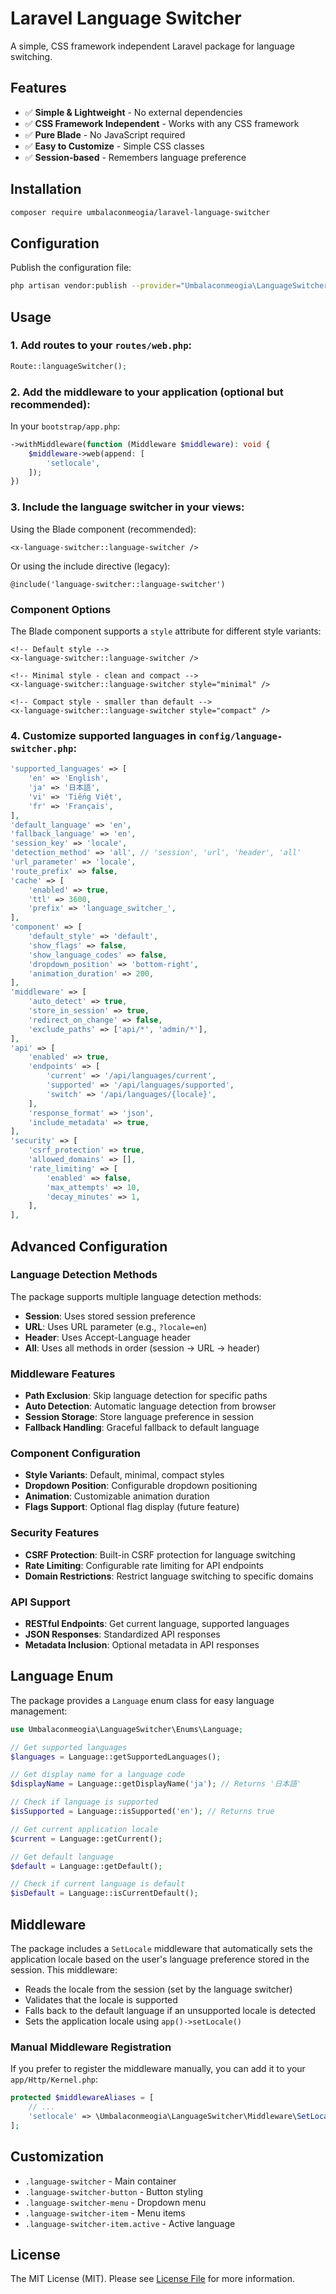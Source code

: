 # Laravel Language Switcher

A simple, CSS framework independent Laravel package for language switching.

## Features

- ✅ **Simple & Lightweight** - No external dependencies
- ✅ **CSS Framework Independent** - Works with any CSS framework
- ✅ **Pure Blade** - No JavaScript required
- ✅ **Easy to Customize** - Simple CSS classes
- ✅ **Session-based** - Remembers language preference

## Installation

```bash
composer require umbalaconmeogia/laravel-language-switcher
```

## Configuration

Publish the configuration file:

```bash
php artisan vendor:publish --provider="Umbalaconmeogia\LanguageSwitcher\LanguageSwitcherServiceProvider" --tag="language-switcher-config"
```

## Usage

### 1. Add routes to your `routes/web.php`:

```php
Route::languageSwitcher();
```

### 2. Add the middleware to your application (optional but recommended):

In your `bootstrap/app.php`:

```php
->withMiddleware(function (Middleware $middleware): void {
    $middleware->web(append: [
        'setlocale',
    ]);
})
```

### 3. Include the language switcher in your views:

Using the Blade component (recommended):
```blade
<x-language-switcher::language-switcher />
```

Or using the include directive (legacy):
```blade
@include('language-switcher::language-switcher')
```

### Component Options

The Blade component supports a `style` attribute for different style variants:
```blade
<!-- Default style -->
<x-language-switcher::language-switcher />

<!-- Minimal style - clean and compact -->
<x-language-switcher::language-switcher style="minimal" />

<!-- Compact style - smaller than default -->
<x-language-switcher::language-switcher style="compact" />
```

### 4. Customize supported languages in `config/language-switcher.php`:

```php
'supported_languages' => [
    'en' => 'English',
    'ja' => '日本語',
    'vi' => 'Tiếng Việt',
    'fr' => 'Français',
],
'default_language' => 'en',
'fallback_language' => 'en',
'session_key' => 'locale',
'detection_method' => 'all', // 'session', 'url', 'header', 'all'
'url_parameter' => 'locale',
'route_prefix' => false,
'cache' => [
    'enabled' => true,
    'ttl' => 3600,
    'prefix' => 'language_switcher_',
],
'component' => [
    'default_style' => 'default',
    'show_flags' => false,
    'show_language_codes' => false,
    'dropdown_position' => 'bottom-right',
    'animation_duration' => 200,
],
'middleware' => [
    'auto_detect' => true,
    'store_in_session' => true,
    'redirect_on_change' => false,
    'exclude_paths' => ['api/*', 'admin/*'],
],
'api' => [
    'enabled' => true,
    'endpoints' => [
        'current' => '/api/languages/current',
        'supported' => '/api/languages/supported',
        'switch' => '/api/languages/{locale}',
    ],
    'response_format' => 'json',
    'include_metadata' => true,
],
'security' => [
    'csrf_protection' => true,
    'allowed_domains' => [],
    'rate_limiting' => [
        'enabled' => false,
        'max_attempts' => 10,
        'decay_minutes' => 1,
    ],
],
```

## Advanced Configuration

### Language Detection Methods

The package supports multiple language detection methods:

- **Session**: Uses stored session preference
- **URL**: Uses URL parameter (e.g., `?locale=en`)
- **Header**: Uses Accept-Language header
- **All**: Uses all methods in order (session → URL → header)

### Middleware Features

- **Path Exclusion**: Skip language detection for specific paths
- **Auto Detection**: Automatic language detection from browser
- **Session Storage**: Store language preference in session
- **Fallback Handling**: Graceful fallback to default language

### Component Configuration

- **Style Variants**: Default, minimal, compact styles
- **Dropdown Position**: Configurable dropdown positioning
- **Animation**: Customizable animation duration
- **Flags Support**: Optional flag display (future feature)

### Security Features

- **CSRF Protection**: Built-in CSRF protection for language switching
- **Rate Limiting**: Configurable rate limiting for API endpoints
- **Domain Restrictions**: Restrict language switching to specific domains

### API Support

- **RESTful Endpoints**: Get current language, supported languages
- **JSON Responses**: Standardized API responses
- **Metadata Inclusion**: Optional metadata in API responses

## Language Enum

The package provides a `Language` enum class for easy language management:

```php
use Umbalaconmeogia\LanguageSwitcher\Enums\Language;

// Get supported languages
$languages = Language::getSupportedLanguages();

// Get display name for a language code
$displayName = Language::getDisplayName('ja'); // Returns '日本語'

// Check if language is supported
$isSupported = Language::isSupported('en'); // Returns true

// Get current application locale
$current = Language::getCurrent();

// Get default language
$default = Language::getDefault();

// Check if current language is default
$isDefault = Language::isCurrentDefault();
```

## Middleware

The package includes a `SetLocale` middleware that automatically sets the application locale based on the user's language preference stored in the session. This middleware:

- Reads the locale from the session (set by the language switcher)
- Validates that the locale is supported
- Falls back to the default language if an unsupported locale is detected
- Sets the application locale using `app()->setLocale()`

### Manual Middleware Registration

If you prefer to register the middleware manually, you can add it to your `app/Http/Kernel.php`:

```php
protected $middlewareAliases = [
    // ...
    'setlocale' => \Umbalaconmeogia\LanguageSwitcher\Middleware\SetLocale::class,
];
```

## Customization

- `.language-switcher` - Main container
- `.language-switcher-button` - Button styling
- `.language-switcher-menu` - Dropdown menu
- `.language-switcher-item` - Menu items
- `.language-switcher-item.active` - Active language

## License

The MIT License (MIT). Please see [License File](LICENSE.md) for more information. 